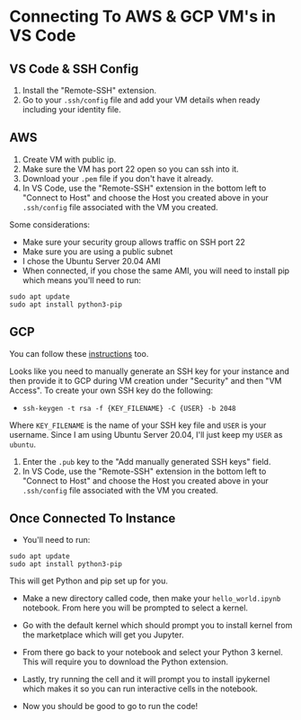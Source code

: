 # Connecting To AWS & GCP VM's in VS Code

## VS Code & SSH Config
1. Install the "Remote-SSH" extension.
2. Go to your `.ssh/config` file and add your VM details when ready including your identity file.

## AWS
1. Create VM with public ip.
2. Make sure the VM has port 22 open so you can ssh into it.
3. Download your `.pem` file if you don't have it already.
4. In VS Code, use the "Remote-SSH" extension in the bottom left to "Connect to Host" and choose the Host you created above in your `.ssh/config` file associated with the VM you created.

Some considerations:
* Make sure your security group allows traffic on SSH port 22
* Make sure you are using a public subnet
* I chose the Ubuntu Server 20.04 AMI
* When connected, if you chose the same AMI, you will need to install pip which means you'll need to run:
```
sudo apt update
sudo apt install python3-pip
```

## GCP
You can follow these [instructions](https://cloud.google.com/compute/docs/instances/connecting-advanced#thirdpartytools) too.

Looks like you need to manually generate an SSH key for your instance and then provide it to GCP during VM creation under "Security" and then "VM Access". To create your own SSH key do the following:

* `ssh-keygen -t rsa -f {KEY_FILENAME} -C {USER} -b 2048`

Where `KEY_FILENAME` is the name of your SSH key file and `USER` is your username. Since I am using Ubuntu Server 20.04, I'll just keep my `USER` as `ubuntu`. 

1. Enter the `.pub` key to the "Add manually generated SSH keys" field.
2. In VS Code, use the "Remote-SSH" extension in the bottom left to "Connect to Host" and choose the Host you created above in your `.ssh/config` file associated with the VM you created.

## Once Connected To Instance
* You'll need to run:
```
sudo apt update
sudo apt install python3-pip
```
This will get Python and pip set up for you.

* Make a new directory called code, then make your `hello_world.ipynb` notebook. From here you will be prompted to select a kernel.

* Go with the default kernel which should prompt you to install kernel from the marketplace which will get you Jupyter.

* From there go back to your notebook and select your Python 3 kernel. This will require you to download the Python extension.

* Lastly, try running the cell and it will prompt you to install ipykernel which makes it so you can run interactive cells in the notebook.

* Now you should be good to go to run the code!